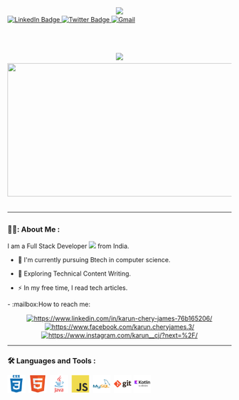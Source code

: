 <div id="header" align="center">
  <img src="https://media.giphy.com/media/M9gbBd9nbDrOTu1Mqx/giphy.gif" width="100"/>
</div>
<div id="badges">
  <a href="https://www.linkedin.com/in/karun-chery-james-76b165206/">
    <img src="https://img.shields.io/badge/LinkedIn-blue?style=for-the-badge&logo=linkedin&logoColor=white" alt="LinkedIn Badge"/>
  <a href="https://twitter.com/KarunCheryJames">
    <img src="https://img.shields.io/badge/Twitter-blue?style=for-the-badge&logo=twitter&logoColor=white" alt="Twitter Badge"/>
  </a>
    <a href="mailto:karunchery@gmail.com">
      <img src="	https://img.shields.io/badge/Gmail-D14836?style=for-the-badge&logo=gmail&logoColor=white" alt="Gmail"/>
    </a>
      
</div>
<!--<div id="badges">
  <a href="https://komarev.com/ghpvc/?username=karuncj">
  </div>-->
  <br>
<h1 align="center">
  <a href="https://git.io/typing-svg">
    <img src="https://readme-typing-svg.herokuapp.com/?lines=Hello!+👋;I+am+Karun+Chery+James..;Nice+to+meet+you😎;👆+Reach+Me+Through+👆&center=true&size=30">
  </a>
<div align="center">
  <img src="https://media.giphy.com/media/dWesBcTLavkZuG35MI/giphy.gif" width="600" height="300"/>
</div>
  
---

### 👨‍💻: About Me :
  I am a Full Stack Developer <img src="https://media.giphy.com/media/WUlplcMpOCEmTGBtBW/giphy.gif" width="30"> from India.
- :telescope: I'm currently pursuing Btech in computer science.
  
- :seedling: Exploring Technical Content Writing.

- :zap: In my free time, I  read tech articles.
<div>
- :mailbox:How to reach me: 
<p align="center">
<a href="https://www.linkedin.com/in/karun-chery-james-76b165206/" target="blank"><img align="center" src="https://raw.githubusercontent.com/rahuldkjain/github-profile-readme-generator/master/src/images/icons/Social/linked-in-alt.svg" alt="https://www.linkedin.com/in/karun-chery-james-76b165206/" height="30" width="40" /></a>
<a href="https://www.facebook.com/karun.cheryjames.3/" target="blank"><img align="center" src="https://raw.githubusercontent.com/rahuldkjain/github-profile-readme-generator/master/src/images/icons/Social/facebook.svg" alt="https://www.facebook.com/karun.cheryjames.3/" height="30" width="40" /></a>
<a href="https://www.instagram.com/karun__cj/?next=%2F" target="blank"><img align="center" src="https://raw.githubusercontent.com/rahuldkjain/github-profile-readme-generator/master/src/images/icons/Social/instagram.svg" alt="https://www.instagram.com/karun__cj/?next=%2F/" height="30" width="40" /></a>
</p>
  </div>
  
  
  ---

### :hammer_and_wrench: Languages and Tools :
  <div>
  <img src="https://github.com/devicons/devicon/blob/master/icons/css3/css3-plain-wordmark.svg"  title="CSS3" alt="CSS" width="40" height="40"/>&nbsp;
  <img src="https://github.com/devicons/devicon/blob/master/icons/html5/html5-original.svg" title="HTML5" alt="HTML" width="40" height="40"/>&nbsp;
  <img src="https://github.com/devicons/devicon/blob/master/icons/java/java-original-wordmark.svg" title="Java" alt="Java" width="40" height="40"/>&nbsp;
  <img src="https://github.com/devicons/devicon/blob/master/icons/javascript/javascript-original.svg" title="JavaScript" alt="JavaScript" width="40" height="40"/>&nbsp;
  <img src="https://github.com/devicons/devicon/blob/master/icons/mysql/mysql-original-wordmark.svg" title="MySQL"  alt="MySQL" width="40" height="40"/>&nbsp;
  <img src="https://github.com/devicons/devicon/blob/master/icons/git/git-original-wordmark.svg" title="Git" **alt="Git" width="40" height="40"/>
    <img src="https://github.com/devicons/devicon/blob/master/icons/kotlin/kotlin-original-wordmark.svg" title="Kotlin" **alt="Kotlin" width="40" height="40"/>
</div>
